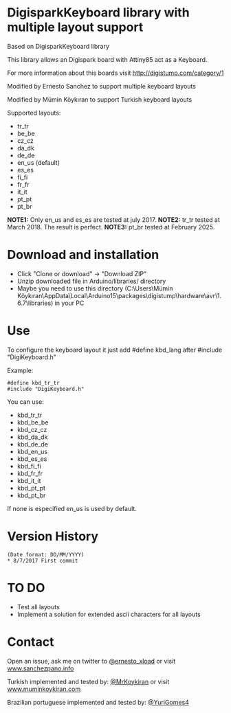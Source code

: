 DigisparkKeyboard library with multiple layout support
======================================================
 
Based on DigisparkKeyboard library

This library allows an Digispark board with Attiny85 act as a Keyboard.

For more information about this boards visit http://digistump.com/category/1

Modified by Ernesto Sanchez to support multiple keyboard layouts

Modified by Mümin Köykıran to support Turkish keyboard layouts 

Supported layouts:
* tr_tr
* be_be
* cz_cz
* da_dk
* de_de
* en_us (default)
* es_es
* fi_fi
* fr_fr
* it_it
* pt_pt
* pt_br

__NOTE1:__ Only en_us and es_es are tested at july 2017.
__NOTE2:__ tr_tr tested at March 2018. The result is perfect.
__NOTE3:__ pt_br tested at February 2025.

Download and installation
=========================
- Click "Clone or download" -> "Download ZIP"
- Unzip downloaded file in Arduino/libraries/ directory
- Maybe you need to use this directory (C:\Users\Mümin Köykıran\AppData\Local\Arduino15\packages\digistump\hardware\avr\1.6.7\libraries\) in your PC

Use
===
To configure the keyboard layout it just add #define kbd_lang after #include "DigiKeyboard.h"

Example:
```
#define kbd_tr_tr
#include "DigiKeyboard.h"
```

You can use:
* kbd_tr_tr
* kbd_be_be
* kbd_cz_cz
* kbd_da_dk
* kbd_de_de
* kbd_en_us
* kbd_es_es
* kbd_fi_fi
* kbd_fr_fr
* kbd_it_it
* kbd_pt_pt
* kbd_pt_br

If none is especified en_us is used by default.

Version History
===============
```
(Date format: DD/MM/YYYY)
* 8/7/2017 First commit

```

TO DO
=====
- Test all layouts
- Implement a solution for extended ascii characters for all layouts


Contact
=======
Open an issue, ask me on twitter to [@ernesto_xload](http://www.twitter.com/ernesto_xload/) or visit www.sanchezpano.info

Turkish implemented and tested by:
[@MrKoykiran](https://twitter.com/MrKoykiran/) or visit www.muminkoykiran.com

Brazilian portuguese implemented and tested by:
[@YuriGomes4](https://github.com/YuriGomes4)